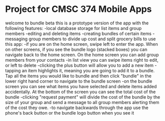 # Project for CMSC 374 Mobile Apps
welcome to bundle beta
this is a prototype version of the app with the following features:
  -local database storage for list items and group members
  -editing and deleting items
  -creating bundles of certain items
  -messaging group members to divide up cost and split grocery bills
to use this app:
  -if you are on the home screen, swipe left to enter the app. When on other screens, if you see the bundle logo (stacked boxes) you can navigate back to the home screen. On the home screen you can add group members from your contacts
  -in list view you can swipe items right to edit, or left to delete
  -clicking the plus button will allow you to add a new item
  -tapping an item highlights it, meaning you are going to add it to a bundle. Tap all the items you would like to bundle and then click "bundle" in the lower right hand corner to navigate to the bundle screen
  -on the bundle screen you can see what items you have selected and delete items added accidentally. At the bottom of the screen you can see the total cost of the bundle
  -clicking "request payment" will divide the cost of the bundle by the size of your group and send a message to all group members alerting them of the cost they owe.
  -to navigate backwards through the app use the phone's back button or the bundle logo button when you see it
  
